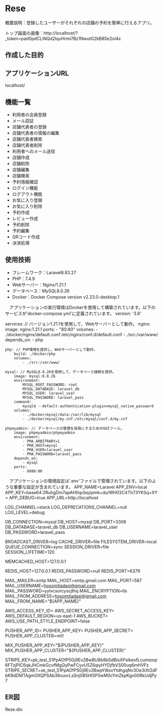 # Rese
概要説明：登録したユーザーがそれぞれの店舗の予約を簡単に行えるアプリ。

トップ画面の画像：http://localhost/?_token=pad0pdCLiNQd2IquHrmi7Bz1NwutG2kB8Se2ol4x

## 作成した目的


## アプリケーションURL
localhost/

## 機能一覧
- 利用者の会員登録
- メール認証
- 店舗代表者の登録
- 店舗代表者の情報の編集
- 店舗代表者検索
- 店舗代表者削除
- 利用者へのメール送信
- 店舗作成
- 店舗削除
- 店舗編集
- 店舗検索
- 予約情報確認
- ログイン機能
- ログアウト機能
- お気に入り登録
- お気に入り削除
- 予約作成
- レビュー作成
- 予約削除
- 予約編集
- QRコード作成
- 決済処理

## 使用技術
- フレームワーク：Laravel8.83.27
- PHP：7.4.9
- Webサーバー：Nginx/1.21.1
- データベース：MySQL8.0.26
- Docker：Docker Compose version v2.23.0-desktop.1

　アプリケーションの実行環境はDockerを使用して構築されています。以下のサービスが'docker-compose.yml'に定義されています。
version: '3.8'

services: // バージョン1.21.1を使用して、Webサーバーとして動作。
    nginx:
        image: nginx:1.21.1
        ports:
            - "80:80"
        volumes:
            - ./docker/nginx/default.conf:/etc/nginx/conf.d/default.conf
            - ./src:/var/www/
        depends_on:
            - php

    php: // PHP環境を提供し、Webサーバーとして動作。
        build: ./docker/php
        volumes:
            - ./src:/var/www/

    mysql: // MySQL8.0.26を使用して、データベース接続を提供。
        image: mysql:8.0.26
        environment:
            MYSQL_ROOT_PASSWORD: root
            MYSQL_DATABASE: laravel_db
            MYSQL_USER: laravel_user
            MYSQL_PASSWORD: laravel_pass
        command:
            mysqld --default-authentication-plugin=mysql_native_password
        volumes:
            - ./docker/mysql/data:/var/lib/mysql
            - ./docker/mysql/my.cnf:/etc/mysql/conf.d/my.cnf

    phpmyadmin: // データベースの管理を容易にするためのGUIツール。
        image: phpmyadmin/phpmyadmin
        environment:
            - PMA_ARBITRARY=1
            - PMA_HOST=mysql
            - PMA_USER=laravel_user
            - PMA_PASSWORD=laravel_pass
        depends_on:
            - mysql
        ports:
            - 8080:80
　アプリケーションの環境設定は'.env'ファイルで管理されています。以下のような重要な設定が含まれています。
APP_NAME=Laravel
APP_ENV=local
APP_KEY=base64:2RuhgDm7apAHtIqcbqzpmk+du/WH03C4Th73YKSq+XY=
APP_DEBUG=true
APP_URL=http://localhost

LOG_CHANNEL=stack
LOG_DEPRECATIONS_CHANNEL=null
LOG_LEVEL=debug

DB_CONNECTION=mysql
DB_HOST=mysql
DB_PORT=3306
DB_DATABASE=laravel_db
DB_USERNAME=laravel_user
DB_PASSWORD=laravel_pass

BROADCAST_DRIVER=log
CACHE_DRIVER=file
FILESYSTEM_DRIVER=local
QUEUE_CONNECTION=sync
SESSION_DRIVER=file
SESSION_LIFETIME=120

MEMCACHED_HOST=127.0.0.1

REDIS_HOST=127.0.0.1
REDIS_PASSWORD=null
REDIS_PORT=6379

MAIL_MAILER=smtp
MAIL_HOST=smtp.gmail.com
MAIL_PORT=587
MAIL_USERNAME=hosomitadasi@gmail.com
MAIL_PASSWORD=yylvcsorcyscjthq
MAIL_ENCRYPTION=tls
MAIL_FROM_ADDRESS=hosomitadasi@gmail.com
MAIL_FROM_NAME="${APP_NAME}"

AWS_ACCESS_KEY_ID=
AWS_SECRET_ACCESS_KEY=
AWS_DEFAULT_REGION=us-east-1
AWS_BUCKET=
AWS_USE_PATH_STYLE_ENDPOINT=false

PUSHER_APP_ID=
PUSHER_APP_KEY=
PUSHER_APP_SECRET=
PUSHER_APP_CLUSTER=mt1

MIX_PUSHER_APP_KEY="${PUSHER_APP_KEY}"
MIX_PUSHER_APP_CLUSTER="${PUSHER_APP_CLUSTER}"

STRIPE_KEY=pk_test_51PpAOfP5Gj9Ev2BwBU8b8b5dBIsXPslkeofLcumexqr6FTzjPlC6qkJHCmkGcvfMgQyPwFCyvU5Z6qiyHYDjfbVS00uq6mHVFz
STRIPE_SECRET=sk_test_51PpAOfP5Gj9Ev2BwpYi8svYtdhgqNv3Oe3iXt2dFbK8dDMTAgmOXQPSAb38vuvrLsSnj085Ht5P5wM0cYmZkpKgv00RkUdjPy7

## ER図
Rese.dio
